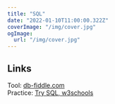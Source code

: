 ```yaml
---
title: "SQL"
date: "2022-01-10T11:00:00.322Z"
coverImage: "/img/cover.jpg"
ogImage:
  url: "/img/cover.jpg"
---
```


## Links

Tool: [db-fiddle.com](https://www.db-fiddle.com/)  
Practice: [Try SQL, w3schools](https://www.w3schools.com/sql/trysql.asp?filename=trysql_op_in)
